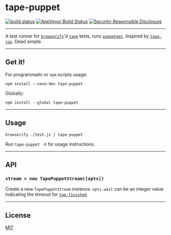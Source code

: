 # tape-puppet

[![build status](http://img.shields.io/travis/chiefbiiko/tape-puppet.svg?style=flat)](http://travis-ci.org/chiefbiiko/tape-puppet) [![AppVeyor Build Status](https://ci.appveyor.com/api/projects/status/github/chiefbiiko/tape-puppet?branch=master&svg=true)](https://ci.appveyor.com/project/chiefbiiko/tape-puppet) [![Security Responsible Disclosure](https://img.shields.io/badge/Security-Responsible%20Disclosure-yellow.svg)](./security.md)

***

A test runner for [`browserify`](https://github.com/browserify/browserify)'d [`tape`](https://github.com/substack/tape) tests, runs [`puppeteer`](https://github.com/GoogleChrome/puppeteer). Inspired by [`tape-run`](https://github.com/juliangruber/tape-run). Dead simple.

***

## Get it!

For programmatic or `npm` scripts usage:

```
npm install --save-dev tape-puppet
```

Globally:

```
npm install --global tape-puppet
```

***

## Usage

```
browserify ./test.js | tape-puppet
```

Run `tape-puppet -h` for usage instructions.

***

## API

### `stream = new TapePuppetStream([opts])`

Create a new `TapePuppetStream` instance. `opts.wait` can be an integer value indicating the timeout for [`tap-finished`](https://github.com/substack/tap-finished).

***

## License

[MIT](./license.md)
